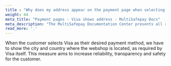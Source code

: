 ```yaml
---
title : "Why does my address appear on the payment page when selecting Visa?"
weight: 44
meta_title: "Payment pages - Visa shows address - MultiSafepay Docs"
meta_description: "The MultiSafepay Documentation Center presents all relevant information about our Plugins and API. You can also find support pages for Payment Methods, Tools and General Questions as well as the contact details of our Support and Integration Teams."
read_more: '.'
---
```


When the customer selects Visa as their desired payment method, we have to show the city and country where the webshop is located, as required by Visa itself. This measure aims to increase reliability, transparency and safety for the customer. 

